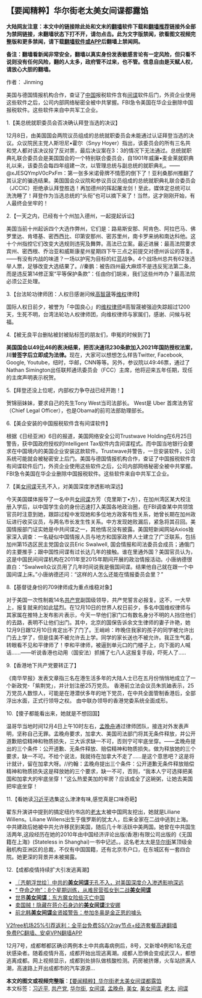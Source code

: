  <h2>【要闻精粹】华尔街老太美女间谍都露馅</h2> <p class="notice"><b>大陆网友注意：本文中的链接除此处和文末的<a href="https://github.com/bannedbook/fanqiang" >翻墙</a>软件下载和<a href="https://github.com/killgcd/justmysocks/blob/master/README.md">翻墙推荐</a>链接外全部为禁网链接，未翻墙状态下打不开，请勿点击。此为文字版禁闻，欲看图文视频完整版和更多禁闻，请下载<a href="https://github.com/bannedbook/fanqiang">翻墙软件或APP</a>后翻墙上禁闻网。</p><p>备注：翻墙看新闻非常安全，翻墙以真实身份发表敏感言论有一定风险，但只看不说则没有任何风险，翻的人太多，政府管不过来，也不管。信息自由是天赋人权，请放心大胆的翻墙。</b></p>  <div class="entry"> <p>作者： Jinming</p> <p id="summary">美国与德国情报机构合作，查证了<span class='wp_keywordlink_affiliate'><a href="https://www.bannedbook.org/" title="中国" target="_blank">中国</a></span>报税软件含有<a href="https://www.bannedbook.org/bnews/tag/%e9%97%b4%e8%b0%8d/" class="st_tag internal_tag" rel="tag" title="标签 间谍 下的日志">间谍</a>软件后门，外资企业使用这些软件之后，公司内部网络秘密全被中共掌握。FBI急令美国在华企业删除中国报税软件。这些软件来自中共军工企业。</p> <p>1.【美总统就职委员会否决确认拜登当选的决议】</p> <p>12月8日，由美国国会两院议员组成的总统就职委员会未能通过认证拜登当选的决议。众议院民主党人斯坦尼•霍尔（Snyy Hoyer）指出，该委员会的所有三名共和党人都对该决议投了反对票，最后决议案在3：3的情况下无法通过。总统就职典礼联合委员会是美国国会的一个特别联合委员会，自1901年威廉•麦金莱就职典礼以来，该委员会每四年组建一次，以管理总统与副总统的就职典礼。——@xJESQYmpV0cPxFm：第一张多米诺骨牌不情愿的倒下了！亚利桑那州推翻了其认定的骗选结果。美国国会众议院和参议员议员组成的总统就职典礼联合委员会（JCCIC）拒绝承认拜登胜选！再加德州的挥起屠龙剑！至此，媒体定总统可以洗洗睡了！拜登作为当选总统的“头衔”也可以摘下来了！当然，这才刚刚开始，有人最终会坐牢的！</p> <p>2.【一天之内，已经有十个州加入德州，一起提起诉讼】</p> <p>美国当前十州起诉四个大选作弊州，它们是：路易斯安那、阿肯色、阿拉巴马、佛罗里达、肯塔基、密西西比、印第安那州、密苏里州，南卡罗来纳和南达科他。这十个州指控它们改变大选规则违宪及舞弊。高法已立案。最近进展：最高法院要求宾州、密西根、乔治亚和威斯康星州星期四下午三点之前提交对德州诉讼的答复。——有没有内战的味道？一场以护宪为目标的红蓝战争。4个战场州总共有62张选举人票，足够改变大选结果了。//秦鹏：被告四州最大麻烦不是违反宪法第二条，而是违反第14修正案“平等保护条款”：任由你们胡来，我们这些州咋办？最高法院必须公正处理。</p>  <p>3.【台法轮功律师团：人权日感谢问候<span class='wp_keywordlink'><a href="https://www.bannedbook.org/forum10/topic379.html" title="高智晟" target="_blank">高智晟</a></span>等<span class='wp_keywordlink_affiliate'><a href="https://www.bannedbook.org/bnews/weiquan/" title="维权" target="_blank">维权</a></span>律师】</p> <p>国际人权日前夕，被誉为「中国良心」的<span class='wp_keywordlink'><a href="https://www.bannedbook.org/forum16/" title="维权律师 法律维权" target="_blank">维权律师</a></span>#高智晟被强迫失踪超过1200天，生死不明，台湾法轮功人权律师团，向维权律师与家属们，感谢、问候与祝福。</p> <p>4.【被无良平台删帖被封被贴标签的朋友们，申冤的时候到了】</p> <p><strong>美国国会以49比46的表决结果，把否决通讯230条款加入2021年国防授权法案，川普签字后立即成为法律。</strong>现在，大家可以想想怎么样告Twitter, Facebook, Google, Youtube，纽时，华邮，CNN等等。另外，参议院以49:46票，通过了Nathan Simington出任联邦通讯委员会（FCC）主席，他将迎来五年任期，现任的主席声明表示祝贺。</p> <p>5.【拜登还没上位呢，内部权力争夺战已经开跑！】</p> <p>贺锦丽妹妹，要求自己的先生Tony West当司法部长。 West是 Uber 首席法务官（Chief Legal Officer），也是Obama的前司法部助理部长。</p>  <p>6.【美企安装的中国报税软件含有间谍软件】</p> <p>根据《日经亚洲》6日的报道，美国网络安全公司Trustwave Holding在6月25日警告，获中国政府授权的Intelligent Tax软件内含间谍程式。而中国当地银行会要求在中国境内的美国企业安装这款软件。Trustwave并警告，一旦安装软件，公司系统可能就会被秘密安上后门。美国与德国情报机构合作，查证了中国报税软件含有间谍软件后门，外资企业使用这些软件之后，公司内部网络秘密全被中共掌握。FBI急令美国在华企业删除中国报税软件。这些软件来自中共军工企业。</p> <p>7.【美<span class='wp_keywordlink'><a href="https://www.bannedbook.org/forum2/topic3076.html" title="《传奇女谍-邓文迪传》" target="_blank">女间谍</a></span>无孔不入，对美国深度渗透影响深远】</p> <p>今天美国媒体报导了一名中共<a href="https://www.bannedbook.org/bnews/tag/%E5%A5%B3%E9%97%B4%E8%B0%8D/" class="st_tag internal_tag" rel="tag" title="标签 女间谍 下的日志">女间谍</a>方芳（克里斯丁•方），在加州湾区某大校注册入学后，以中国学生会的身份迅速打入美国各地政治圈，在FBI调查某中共领馆官员时注意到她，跟踪过程中发现她和多位地方政客有性关系，她曾长期在加州政坛进行收买议员，与两名市长发生性关系。中方发现她败漏后，紧急将其召回。美国情报部门证实她是中共间谍之一，其他情况没有披露。美国短新闻网站Axios独家深入调查：一名疑似中国情报人员与地方和国家政界人士建立了广泛联系，包括加州第15选区民主党国会议员Eric Swalwell, 国会情报和司法委员会成员；通俄门的主要推手；跟中国性间谍有过长达几年的接触。谁在里通外国？美国官员认为，这是中国民间间谍机构在2011年至2015年期间开展的政治情报活动。小唐纳德很直白：“Swalwell众议员用了几年时间说我是俄国间谍。结果他自己就在跟一个中国间谍上床。”小唐纳德还问：“这样的人怎么还能在情报委员会里？”</p> <p>8.【基督徒身份的709律师成为重点维稳对象】</p> <p>对于美国一次性制裁14名<a href="https://www.bannedbook.org/bnews/tag/%e5%85%b1%e4%ba%a7%e5%85%9a/" class="st_tag internal_tag" rel="tag" title="标签 共产党 下的日志">共产党</a>副国级领导，共产党誓言必报复。这不，一大早上，报复就来的如此猛烈。在12月10日的世界人权日前夕，多名中国维权律师与其家属在推特上发布影片表示，今天一早他们家门口有数名身分不明的人挡住他们的去路，表明不让他们出门。其中，北京的国保告诉余文生律师的妻子许艳，她12月9日跟12月10日肯定出不了门了。王峭岭：昨晚住我家的孩子的同学被允许出门去上学了，但是佳美不被允许去上学。同学的家长送也不被允许。我正生气着，转眼看不见和平律师了！李和平律师，被逼到单元口的门楼子上，向下面的人喊话……——听说香港也动用（国安法）抓捕了七八人这报复手段，吓死人了&#8230;..</p>  <p>9.【香港地下共产党要转正了】</p> <p>《南华早报》发表文章指三名在港生活多年的大陆人士已在五月份悄悄地成立了一个新政党-「紫荆党」，并计划注册25万党员。 香港前立法会议员朱凯廸表示，25万党员人数惊人，可能是在港潜伏多年的地下党员，在中共全面管制香港后，全部浮出水面，正式行领导之权。 由中联办领导的香港党委系统全面成形。</p> <p>10.【傻子都能看出来，她就是不想回国】</p> <p>温哥华当地时间12月4日上午10时左右，<a href="https://www.bannedbook.org/bnews/tag/%e5%ad%9f%e6%99%9a%e8%88%9f/" class="st_tag internal_tag" rel="tag" title="标签 孟晚舟 下的日志">孟晚舟</a>通过律师团队，接连对外发表声明，坚称自己无罪。孟晚舟要求，加拿大、美国司法部门将其无条件释放，并公开道歉赔偿精神和物质损失，三大诉求缺一不可，否则宁可牢底坐穿。——孟晚舟提出的三个条件：公开道歉、无条件释放、赔偿精神和物质损失。做为释放她的三个要求，缺一不可。不给个说法，我就待在加拿大不走了……是这个意思吧？这是将计就计，留在加拿大呀。//约翰：孟晚舟提出三个条件：公开道歉无条件释放赔偿精神和物质损失这是释放她的三个要求，缺一不可，否则，“我本人宁可选择把美国和加拿大的牢底坐穿！”这么热爱美加的牢房？应该成全了这碗粥，让她去美国把牢底坐穿！</p> <p>11.【看她读<a href="https://www.bannedbook.org/bnews/tag/%e4%b9%a0%e8%bf%91%e5%b9%b3/" class="st_tag internal_tag" rel="tag" title="标签 习近平 下的日志">习近平</a>选集这么津津有味,感觉真是口味奇葩】</p> <p>翟东升演讲中提到的搞定纽约书店的<a href="https://www.bannedbook.org/bnews/tag/%E8%80%81%E5%A4%AA/" class="st_tag internal_tag" rel="tag" title="标签 老太 下的日志">老太</a>太被中国网友挖出，她就是Liliane Willens。Liliane Willens出生于俄罗斯的犹太人，后来全家在二战中逃到上海。中共建政后她被中共允许移民到美国，随后几十年活跃中美两国。她曾在中共国生活两年,这段经历在她的2010年由中国经济评论出版(香港)有限公司出版的《无国籍在上海》(Stateless in Shanghai)一书中记述。。这名老太太是<a href="https://www.bannedbook.org/bnews/tag/%e5%8d%8e%e5%b0%94%e8%a1%97/" class="st_tag internal_tag" rel="tag" title="标签 华尔街 下的日志">华尔街</a>某顶级金融机构亚洲区的总裁，不仅有中国国籍，还有北京市户口，在东城区有一套四合院。她更深的背景并未被揭露。</p>  <p>12.【成都疫情持续扩大引发逃离潮】</p> <ul class='op-related-articles' title='相关阅读'> <li><a href='https://www.bannedbook.org/bnews/ssgc/20201209/1444394.html' target='_blank'>〖兲朝浮世绘〗中共的<b>美女间谍</b>无孔不入，对美国深度介入渗透影响深远</a></li> <li><a href='https://www.bannedbook.org/bnews/comments/20200607/1370935.html' target='_blank'>“ 夺命之吻”：8个星期训练，从难民营孤女到二战<b>美女间谍</b></a></li> <li><a href='https://www.bannedbook.org/bnews/funmedia/20200402/1304806.html' target='_blank'>世界<b>美女间谍</b>：东方魔女险些灭亡中国</a></li> <li><a href='https://www.bannedbook.org/bnews/lifebaike/20190313/1096427.html' target='_blank'>卖国贼！隐藏在蒋介石身边的<b>美女间谍</b>沈安娜</a></li> <li><a href='https://www.bannedbook.org/bnews/worldnews/20180124/890382.html' target='_blank'>前北韩<b>美女间谍</b>金贤姬警告：参加冬奥是金正恩的噱头</a></li> </ul> <p class="texttj"> <a href="https://github.com/bannedbook/fanqiang/wiki/V2ray%E6%9C%BA%E5%9C%BA" target="_blank">V2free机场25%引荐返利：全平台免费SS/V2ray节点+经济套餐高速翻墙</a><br/> <a href="https://github.com/bannedbook/fanqiang/wiki/%E7%A6%81%E9%97%BB%E7%BD%91%E5%AE%89%E5%8D%93%E7%BF%BB%E5%A2%99%E6%96%B0%E9%97%BBAPP" target="_blank">免费PC翻墙、安卓VPN翻墙APP</a></p><p>12月7号，成都郫都区确诊两例本土中共病毒病例后，8号，又新增4例和1名无症状感染者。随着疫情升高，成都开始出现逃离潮。成都人恐惧会变成武汉人，都想逃离成都。网上视频显示，成都到处排队做核酸检测。药房被挤爆，火车站挤满人潮，高速路上开出成都市的汽车源源&#8230;</p><a name='sharetosocial'></a>       <div><b>本文的图文或视频完整版</b>：<a href='https://www.bannedbook.org/bnews/comments/20201210/1445248.html'>【要闻精粹】华尔街老太美女间谍都露馅</a></div>  </div><!--END ENTRY--> <div class="postfooter"> <div>本文标签：<a href="https://www.bannedbook.org/bnews/tag/%e4%b9%a0%e8%bf%91%e5%b9%b3/" rel="tag">习近平</a>, <a href="https://www.bannedbook.org/bnews/tag/%e5%85%b1%e4%ba%a7%e5%85%9a/" rel="tag">共产党</a>, <a href="https://www.bannedbook.org/bnews/tag/%e5%8d%8e%e5%b0%94%e8%a1%97/" rel="tag">华尔街</a>, <a href="https://www.bannedbook.org/bnews/tag/%E5%A5%B3%E9%97%B4%E8%B0%8D/" rel="tag">女间谍</a>, <a href="https://www.bannedbook.org/bnews/tag/%e5%ad%9f%e6%99%9a%e8%88%9f/" rel="tag">孟晚舟</a>, <a href="https://www.bannedbook.org/bnews/tag/%e7%be%8e%e5%a5%b3/" rel="tag">美女</a>, <a href="https://www.bannedbook.org/bnews/tag/%e7%be%8e%e5%a5%b3%e9%97%b4%e8%b0%8d/" rel="tag">美女间谍</a>, <a href="https://www.bannedbook.org/bnews/tag/%E8%80%81%E5%A4%AA/" rel="tag">老太</a>, <a href="https://www.bannedbook.org/bnews/tag/%e9%97%b4%e8%b0%8d/" rel="tag">间谍</a></div>  </div><!--END POSTFOOTER--> 